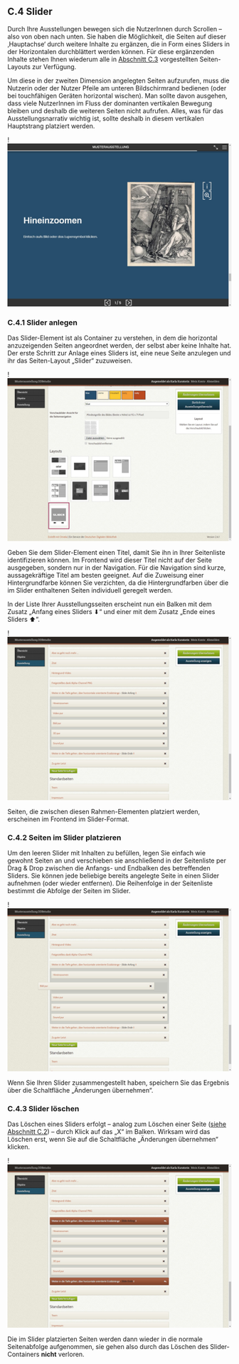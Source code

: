## C.4 Slider 

Durch Ihre Ausstellungen bewegen sich die NutzerInnen durch Scrollen – also von oben nach unten. Sie haben die Möglichkeit, die Seiten auf dieser ‚Hauptachse‘ durch weitere Inhalte zu ergänzen, die in Form eines Sliders in der Horizontalen durchblättert werden können. Für diese ergänzenden Inhalte stehen Ihnen wiederum alle in [Abschnitt C.3](seiten_layouts.md) vorgestellten Seiten-Layouts zur Verfügung.

Um diese in der zweiten Dimension angelegten Seiten aufzurufen, muss die Nutzerin oder der Nutzer Pfeile am unteren Bildschirmrand bedienen (oder bei touchfähigen Geräten horizontal wischen). Man sollte davon ausgehen, dass viele NutzerInnen im Fluss der dominanten vertikalen Bewegung bleiben und deshalb die weiteren Seiten nicht aufrufen. Alles, was für das Ausstellungsnarrativ wichtig ist, sollte deshalb in diesem vertikalen Hauptstrang platziert werden.

!![Abb. C.4-1 – Der Slider im Frontend][C-4_1]

### C.4.1 Slider anlegen

Das Slider-Element ist als Container zu verstehen, in dem die horizontal anzuzeigenden Seiten angeordnet werden, der selbst aber keine Inhalte hat. Der erste Schritt zur Anlage eines Sliders ist, eine neue Seite anzulegen und ihr das Seiten-Layout „Slider“ zuzuweisen.

!![Abb. C.4-2 – Slider durch Zuweisung des Seiten-Layouts anlegen][C-4_2]

Geben Sie dem Slider-Element einen Titel, damit Sie ihn in Ihrer Seitenliste identifizieren können. Im Frontend wird dieser Titel  nicht auf der Seite ausgegeben, sondern nur in der Navigation. Für die Navigation sind kurze, aussagekräftige Titel am besten geeignet. Auf die Zuweisung einer Hintergrundfarbe können Sie verzichten, da die Hintergrundfarben über die im Slider enthaltenen Seiten individuell geregelt werden.

In der Liste Ihrer Ausstellungsseiten erscheint nun ein Balken mit dem Zusatz „Anfang eines Sliders ⬇“ und einer mit dem Zusatz „Ende eines Sliders ⬆“.

!![Abb. C.4-3 – Die Seitenliste mit einem Slider-Element][C-4_3]

Seiten, die zwischen diesen Rahmen-Elementen platziert werden, erscheinen im Frontend im Slider-Format.

### C.4.2 Seiten im Slider platzieren

Um den leeren Slider mit Inhalten zu befüllen, legen Sie einfach wie gewohnt Seiten an und verschieben sie anschließend in der Seitenliste per Drag & Drop zwischen die Anfangs- und Endbalken des betreffenden Sliders. Sie können jede beliebige bereits angelegte Seite in einen Slider aufnehmen (oder wieder entfernen). Die Reihenfolge in der Seitenliste bestimmt die Abfolge der Seiten im Slider.

!![Abb. C.4-4 – Die Seitenliste, drag & drop Slider-Element][C-4_4]

Wenn Sie Ihren Slider zusammengestellt haben, speichern Sie das Ergebnis über die Schaltfläche „Änderungen übernehmen“.

### C.4.3 Slider löschen

Das Löschen eines Sliders erfolgt – analog zum Löschen einer Seite ([siehe Abschnitt C.2](seiten_anlegen.md#c2-seiten-anlegen)) – durch Klick auf das „X“ im Balken. Wirksam wird das Löschen erst, wenn Sie auf die Schaltfläche „Änderungen übernehmen“ klicken. 

!![Abb. C.4-5 – Löschen eines Sliders][C-4_5]

Die im Slider platzierten Seiten werden dann wieder in die normale Seitenabfolge aufgenommen, sie gehen also durch das Löschen des Slider-Containers **nicht** verloren.

[C-4_1]: img/C-4_1.jpg "Abb. C.4-1 – Der Slider in im Frontend"
[C-4_2]: img/C-4_2.jpg "Abb. C.4-2 – Slider durch Zuweisung des Seiten-Layouts anlegen"
[C-4_3]: img/C-4_3.jpg "Abb. C.4-3 – Die Seitenliste mit einem Slider-Element"
[C-4_4]: img/C-4_4.jpg "Abb. C.4-4 – Die Seitenliste, drag & drop Slider-Element"
[C-4_5]: img/C-4_5.jpg "Abb. C.4-5 – Löschen eines Sliders"